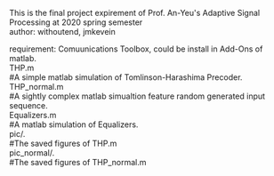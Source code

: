 This is the final project expirement of Prof. An-Yeu's Adaptive Signal Processing at 2020 spring semester  
author: withoutend, jmkevein  

requirement: Comuunications Toolbox, could be install in Add-Ons of matlab.  
THP.m  
#A simple matlab simulation of Tomlinson-Harashima Precoder.  
THP_normal.m  
#A sightly complex matlab simualtion feature random generated input sequence.  
Equalizers.m  
#A matlab simulation of Equalizers.  
pic/.  
#The saved figures of THP.m  
pic_normal/.  
#The saved figures of THP_normal.m  

